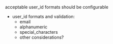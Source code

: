 acceptable user_id formats should be configurable
- user_id formats and validation: 
  - email
  - alphanumeric
  - special_characters
  - other considerations?